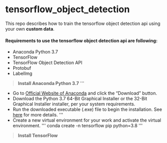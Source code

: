 # tensorflow_object_detection
This repo describes how to train the tensorflow object detection api using your own **custom data**.

#### Requirements to use the tensorflow object detection api are following:
* Anaconda Python 3.7
* TensorFlow
* TensorFlow Object Detection API
* Protobuf
* LabelImg

  

> **Install Anaconda Python 3.7**
'''
* Go to [Official Website of Anaconda](https://www.anaconda.com/products/individual) and click the “Download” button.
* Download the Python 3.7 64-Bit Graphical Installer or the 32-Bit Graphical Installer installer, per your system requirements.
* Run the downloaded executable (.exe) file to begin the installation. See [here](https://docs.anaconda.com/free/anaconda/install/windows/) for more details.
'''
* Create a new virtual environment for your work and activate the virtual environment.
'''
conda create -n tensorflow pip python=3.8
'''

> **Install TensorFlow**


